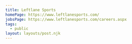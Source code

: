```yaml
---
title: Leftlane Sports
homePage: https://www.leftlanesports.com/
jobsPage: https://www.leftlanesports.com/careers.aspx
tags:
  - public
layout: layouts/post.njk
---
```

